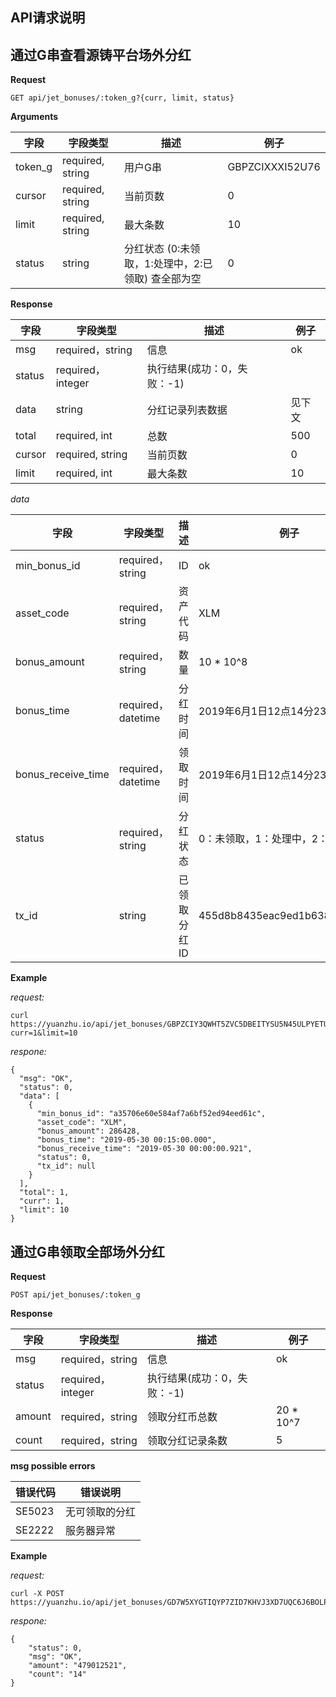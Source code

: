 ## API请求说明

## 通过G串查看源铸平台场外分红

**Request**

    GET api/jet_bonuses/:token_g?{curr, limit, status}

**Arguments**

字段 | 字段类型 | 描述 | 例子
--- | --- | --- | ---
token_g | required, string | 用户G串 | GBPZCIXXXI52U76
cursor | required, string | 当前页数 | 0
limit | required, string | 最大条数 | 10
status | string | 分红状态 (0:未领取，1:处理中，2:已领取) 查全部为空 | 0


**Response**

字段 | 字段类型 | 描述 | 例子
--- | --- | --- | ---
msg | required，string | 信息 | ok
status | required，integer | 执行结果(成功：0，失败：-1) | 
data | string | 分红记录列表数据 | 见下文
total | required, int | 总数 | 500
cursor | required, string | 当前页数 | 0
limit | required, int | 最大条数 | 10

*data*

字段 | 字段类型 | 描述 | 例子
--- | --- | --- | ---
min_bonus_id | required，string | ID | ok
asset_code | required，string | 资产代码 | XLM
bonus_amount | required，string | 数量 | 10 * 10^8
bonus_time | required，datetime | 分红时间 | 2019年6月1日12点14分23秒
bonus_receive_time | required，datetime | 领取时间 | 2019年6月1日12点14分23秒
status | required，string | 分红状态 | 0：未领取，1：处理中，2：已领取
tx_id | string | 已领取分红ID | 455d8b8435eac9ed1b638466deda6


**Example**

*request:*
```
curl https://yuanzhu.io/api/jet_bonuses/GBPZCIY3QWHT5ZVC5DBEITYSU5N45ULPYETUE46Z2MQUK3WK75I52U76?curr=1&limit=10
```
*respone:*
```
{
  "msg": "OK",
  "status": 0,
  "data": [
    {
      "min_bonus_id": "a35706e60e584af7a6bf52ed94eed61c",
      "asset_code": "XLM",
      "bonus_amount": 286428,
      "bonus_time": "2019-05-30 00:15:00.000",
      "bonus_receive_time": "2019-05-30 00:00:00.921",
      "status": 0,
      "tx_id": null
    }
  ],
  "total": 1,
  "curr": 1,
  "limit": 10
}
```

## 通过G串领取全部场外分红

**Request**

    POST api/jet_bonuses/:token_g

**Response**

字段 | 字段类型 | 描述 | 例子
--- | --- | --- | ---
msg | required，string | 信息 | ok
status | required，integer | 执行结果(成功：0，失败：-1) | 
amount | required，string | 领取分红币总数 | 20 * 10^7
count | required，string | 领取分红记录条数 | 5

**msg possible errors**

错误代码 | 错误说明
--- | ---
SE5023 | 无可领取的分红
SE2222 | 服务器异常


**Example**

*request:*
```
curl -X POST  https://yuanzhu.io/api/jet_bonuses/GD7W5XYGTIQYP7ZID7KHVJ3XD7UQC6J6BOLP43UFMCWDYT4Z44EUH7WE 
```
*respone:*
```
{
    "status": 0,
    "msg": "OK",
    "amount": "479012521",
    "count": "14"
}
```
